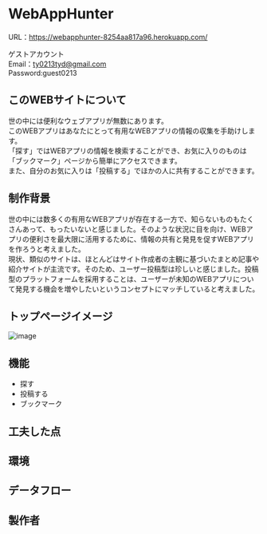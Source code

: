# WebAppHunter  
URL：https://webapphunter-8254aa817a96.herokuapp.com/  

ゲストアカウント  
Email：ty0213tyd@gmail.com  
Password:guest0213  

## このWEBサイトについて  
世の中には便利なウェブアプリが無数にあります。  
このWEBアプリはあなたにとって有用なWEBアプリの情報の収集を手助けします。  
「探す」ではWEBアプリの情報を検索することができ、お気に入りのものは「ブックマーク」ページから簡単にアクセスできます。  
また、自分のお気に入りは「投稿する」でほかの人に共有することができます。  

## 制作背景
世の中には数多くの有用なWEBアプリが存在する一方で、知らないものもたくさんあって、もったいないと感じました。そのような状況に目を向け、WEBアプリの便利さを最大限に活用するために、情報の共有と発見を促すWEBアプリを作ろうと考えました。  
現状、類似のサイトは、ほとんどはサイト作成者の主観に基づいたまとめ記事や紹介サイトが主流です。そのため、ユーザー投稿型は珍しいと感じました。投稿型のプラットフォームを採用することは、ユーザーが未知のWEBアプリについて発見する機会を増やしたいというコンセプトにマッチしていると考えました。  

## トップページイメージ
![image](https://github.com/materialpumpkin/App01/assets/149563362/65208488-84a4-45f6-bcd9-803e53be5f1f)

## 機能
- 探す
- 投稿する
- ブックマーク

## 工夫した点

## 環境

## データフロー

## 製作者
